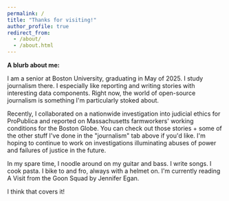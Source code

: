 ```yaml
---
permalink: /
title: "Thanks for visiting!"
author_profile: true
redirect_from: 
  - /about/
  - /about.html
---
```


**A blurb about me:** 

I am a senior at Boston University, graduating in May of 2025. I study journalism there. I especially like reporting and writing stories with interesting data components. Right now, the world of open-source journalism is something I'm particularly stoked about. 

Recently, I collaborated on a nationwide investigation into judicial ethics for ProPublica and reported on Massachusetts farmworkers' working conditions for the Boston Globe. You can check out those stories + some of the other stuff I've done in the "journalism" tab above if you'd like. I'm hoping to continue to work on investigations illuminating abuses of power and failures of justice in the future.

In my spare time, I noodle around on my guitar and bass. I write songs. I cook pasta. I bike to and fro, always with a helmet on. I'm currently reading A Visit from the Goon Squad by Jennifer Egan. 

I think that covers it!
